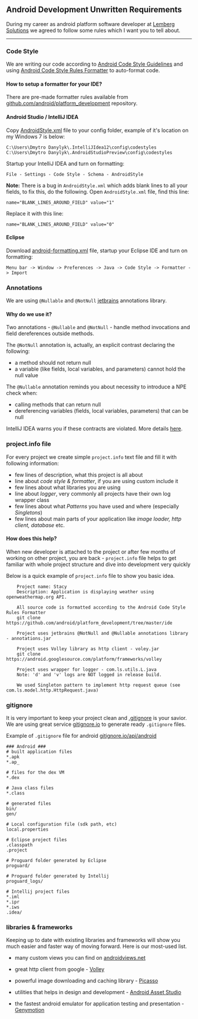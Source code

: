 Android Development Unwritten Requirements
------------------------------------------

During my career as android platform software developer at [Lemberg Solutions][1] we agreed to follow some rules which I want you to tell about.


----------


### Code Style
We are writing our code according to [Android Code Style Guidelines][2] and using [Android Code Style Rules Formatter][3] to auto-format code.

#### How to setup a formatter for your IDE?
There are pre-made formatter rules available from [github.com/android/platform_development][4] repository.

#### Android Studio / IntelliJ IDEA
Copy [AndroidStyle.xml][5] file to your config folder, example of it's location on my Windows 7 is below:

    C:\Users\Dmytro Danylyk\.IntelliJIdea12\config\codestyles 
    C:\Users\Dmytro Danylyk\.AndroidStudioPreview\config\codestyles
    
Startup your IntelliJ IDEA and turn on formatting:

    File - Settings - Code Style - Schema - AndroidStyle

**Note:** There is a bug in `AndroidStyle.xml` which adds blank lines to all your fields, to fix this, do the following. Open `AndroidStyle.xml` file, find this line:

    name="BLANK_LINES_AROUND_FIELD" value="1"

Replace it with this line:

    name="BLANK_LINES_AROUND_FIELD" value="0"
    
#### Eclipse

Download [android-formatting.xml][6] file, startup your Eclipse IDE and turn on formatting:

    Menu bar -> Window -> Preferences -> Java -> Code Style -> Formatter -> Import
    
### Annotations
We are using `@Nullable` and `@NotNull` [jetbrains][7] annotations library.

#### Why do we use it?

Two annotations - `@Nullable` and `@NotNull` - handle method invocations and field dereferences outside methods.

The `@NotNull` annotation is, actually, an explicit contrast declaring the following:

 - a method should not return null 
 - a variable (like fields, local variables, and parameters) cannot hold the null value

The `@Nullable` annotation reminds you about necessity to introduce a NPE check when:

 - calling methods that can return null 
 - dereferencing variables (fields, local variables, parameters) that can be null

IntelliJ IDEA warns you if these contracts are violated. More details [here][8].

### project.info file

For every project we create simple `project.info` text file and fill it with following information:

- few lines of description, what this project is all about
- line about *code style & formatter*, if you are using custom include it
- few lines about what libraries you are using
- line about *logger*, very commonly all projects have their own log wrapper class
- few lines about what *Patterns* you have used and where (especially *Singletons*)
- few lines about main parts of your application like *image loader, http client, database* etc.

#### How does this help?
When new developer is attached to the project or after few months of working on other project, you are back - `project.info` file helps to get familiar with whole project structure and dive into development very quickly

Below is a quick example of `project.info` file to show you basic idea.

        Project name: Stacy
        Description: Application is displaying weather using openweathermap.org API.

        All source code is formatted according to the Android Code Style Rules Formatter
        git clone https://github.com/android/platform_development/tree/master/ide

        Project uses jetbrains @NotNull and @Nullable annotations library - annotations.jar

        Project uses Volley library as http client - voley.jar
        git clone https://android.googlesource.com/platform/frameworks/volley

        Project uses wrapper for logger - com.ls.utils.L.java
        Note: 'd' and 'v' logs are NOT logged in release build.

        We used Singleton pattern to implement http request queue (see com.ls.model.http.HttpRequest.java)
        
### gitignore

It is very important to keep your project clean and [.gitignore][9] is your savior. We are using great service [gitignore.io][10] to generate ready `.gitignore` files.

Example of `.gitignore` file for android [gitignore.io/api/android][11]

    ### Android ###
    # built application files
    *.apk
    *.ap_
     
    # files for the dex VM
    *.dex
     
    # Java class files
    *.class
     
    # generated files
    bin/
    gen/
     
    # Local configuration file (sdk path, etc)
    local.properties
     
    # Eclipse project files
    .classpath
    .project
     
    # Proguard folder generated by Eclipse
    proguard/
     
    # Proguard folder generated by Intellij
    proguard_logs/
     
    # Intellij project files
    *.iml
    *.ipr
    *.iws
    .idea/

### libraries & frameworks
Keeping up to date with existing libraries and frameworks will show you much easier and faster way of moving forward. Here is our most-used list.

- many custom views you can find on [androidviews.net][12]
- great http client from google - [Volley][13]
- powerful image downloading and caching library - [Picasso][14]
- utilities that helps in design and development - [Android Asset Studio][15]
- the fastest android emulator for application testing and presentation - [Genymotion][16]


  [1]: http://lemberg.co.uk/
  [2]: http://source.android.com/source/code-style.html
  [3]: https://github.com/android/platform_development/tree/master/ide
  [4]: https://github.com/android/platform_development
  [5]: https://github.com/android/platform_development/blob/master/ide/intellij/codestyles/AndroidStyle.xml
  [6]: https://github.com/android/platform_development/blob/master/ide/eclipse/android-formatting.xml
  [7]: http://mvnrepository.com/artifact/com.intellij/annotations/9.0.4
  [8]: http://www.jetbrains.com/idea/documentation/howto.html
  [9]: http://git-scm.com/docs/gitignore
  [10]: http://gitignore.io/
  [11]: http://gitignore.io/api/android
  [12]: http://www.androidviews.net/
  [13]: https://android.googlesource.com/platform/frameworks/volley/
  [14]: http://square.github.io/picasso/
  [15]: http://android-ui-utils.googlecode.com/hg/asset-studio/dist/index.html
  [16]: http://www.genymotion.com/
